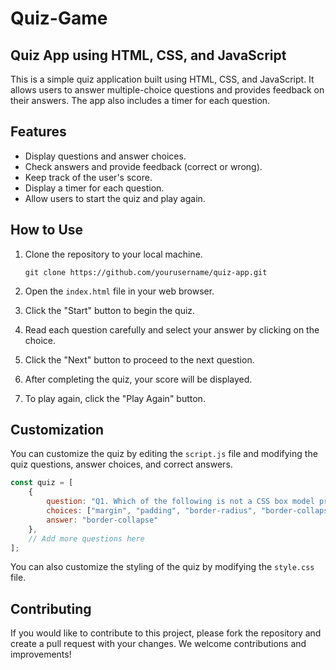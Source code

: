 # Quiz-Game
## Quiz App using HTML, CSS, and JavaScript

This is a simple quiz application built using HTML, CSS, and JavaScript. It allows users to answer multiple-choice questions and provides feedback on their answers. The app also includes a timer for each question.

## Features

- Display questions and answer choices.
- Check answers and provide feedback (correct or wrong).
- Keep track of the user's score.
- Display a timer for each question.
- Allow users to start the quiz and play again.

## How to Use

1. Clone the repository to your local machine.

   ```
   git clone https://github.com/yourusername/quiz-app.git
   ```

2. Open the `index.html` file in your web browser.

3. Click the "Start" button to begin the quiz.

4. Read each question carefully and select your answer by clicking on the choice.

5. Click the "Next" button to proceed to the next question.

6. After completing the quiz, your score will be displayed.

7. To play again, click the "Play Again" button.

## Customization

You can customize the quiz by editing the `script.js` file and modifying the quiz questions, answer choices, and correct answers.

```javascript
const quiz = [
    {
        question: "Q1. Which of the following is not a CSS box model property?",
        choices: ["margin", "padding", "border-radius", "border-collapse"],
        answer: "border-collapse"
    },
    // Add more questions here
];
```

You can also customize the styling of the quiz by modifying the `style.css` file.

## Contributing

If you would like to contribute to this project, please fork the repository and create a pull request with your changes. We welcome contributions and improvements!
